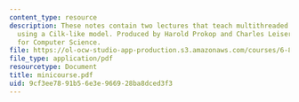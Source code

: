 ```yaml
---
content_type: resource
description: These notes contain two lectures that teach multithreaded algorithms
  using a Cilk-like model. Produced by Harold Prokop and Charles Leiserson, MIT Laboratory
  for Computer Science.
file: https://ol-ocw-studio-app-production.s3.amazonaws.com/courses/6-895-theory-of-parallel-systems-sma-5509-fall-2003/9cf3ee7891b56e3e966928ba8dced3f3_minicourse.pdf
file_type: application/pdf
resourcetype: Document
title: minicourse.pdf
uid: 9cf3ee78-91b5-6e3e-9669-28ba8dced3f3
---
```

